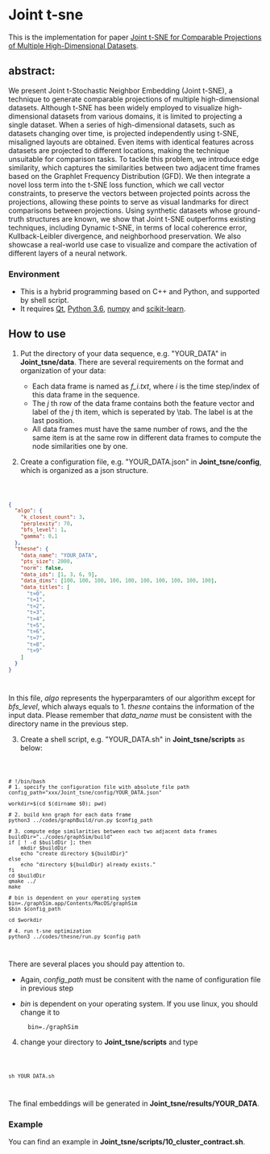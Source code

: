 # Joint t-sne
This is the implementation for paper [Joint t-SNE for Comparable Projections of Multiple High-Dimensional Datasets]([ddd](http://www.yunhaiwang.net/Vis2021/joint-tsne)). 

## abstract:
We present Joint t-Stochastic Neighbor Embedding (Joint t-SNE), a technique to generate comparable projections of multiple high-dimensional datasets. Although t-SNE has been widely employed to visualize high-dimensional datasets from various domains, it is limited to projecting a single dataset. When a series of high-dimensional datasets, such as datasets changing over time, is projected independently using t-SNE, misaligned layouts are obtained. Even items with identical features across datasets are projected to different locations, making the technique unsuitable for comparison tasks. To tackle this problem, we introduce edge similarity, which captures the similarities between two adjacent time frames based on the Graphlet Frequency Distribution (GFD). We then integrate a novel loss term into the t-SNE loss function, which we call vector constraints, to preserve the vectors between projected points across the projections, allowing these points to serve as visual landmarks for direct comparisons between projections. Using synthetic datasets whose ground-truth structures are known, we show that Joint t-SNE outperforms existing techniques, including Dynamic t-SNE, in terms of local coherence error, Kullback-Leibler divergence, and neighborhood preservation. We also showcase a real-world use case to visualize and compare the activation of different layers of a neural network.


### Environment
+ This is a hybrid programming based on C++ and Python, and supported by shell script.
+ It requires [Qt](https://www.qt.io/), [Python 3.6](https://www.python.org/), [numpy](https://numpy.org/) and [scikit-learn](https://scikit-learn.org/).

## How to use
1. Put the directory of your data sequence, e.g. "YOUR_DATA" in **Joint_tsne/data**. There are several requirements on the format and organization of your data: 
   + Each data frame is named as *f_i.txt*, where *i* is the time step/index of this data frame in the sequence.
   + The *j* th row of the data frame contains both the feature vector and label of the *j* th item, which is seperated by \tab. The label is at the last position.
   + All data frames must have the same number of rows, and the the same item is at the same row in different data frames to compute the node similarities one by one.  


2. Create a configuration file, e.g. "YOUR_DATA.json" in **Joint_tsne/config**, which is organized as a json structure.

<code>

```json
{
  "algo": {
    "k_closest_count": 3,
    "perplexity": 70,
    "bfs_level": 1,
    "gamma": 0.1
  },
  "thesne": {
    "data_name": "YOUR_DATA",
    "pts_size": 2000,
    "norm": false,
    "data_ids": [1, 3, 6, 9],
    "data_dims": [100, 100, 100, 100, 100, 100, 100, 100, 100, 100],
    "data_titles": [
      "t=0",
      "t=1",
      "t=2",
      "t=3",
      "t=4",
      "t=5",
      "t=6",
      "t=7",
      "t=8",
      "t=9"
    ]
  }
}
```
</code>

In this file, *algo* represents the hyperparamters of our algorithm except for *bfs_level*, which always equals to 1. *thesne* contains the information of the input data. Please remember that *data_name* must be consistent with the directory name in the previous step.

3. Create a shell script, e.g. "YOUR_DATA.sh" in **Joint_tsne/scripts** as below:

<code>
    
```shell
# !/bin/bash
# 1. specify the configuration file with absolute file path
config_path="xxx/Joint_tsne/config/YOUR_DATA.json"

workdir=$(cd $(dirname $0); pwd)

# 2. build knn graph for each data frame
python3 ../codes/graphBuild/run.py $config_path

# 3. compute edge similarities between each two adjacent data frames
buildDir="../codes/graphSim/build"
if [ ! -d $buildDir ]; then
    mkdir $buildDir
    echo "create directory ${buildDir}"
else
    echo "directory ${buildDir} already exists."
fi
cd $buildDir
qmake ../
make

# bin is dependent on your operating system
bin=./graphSim.app/Contents/MacOS/graphSim
$bin $config_path

cd $workdir

# 4. run t-sne optimization
python3 ../codes/thesne/run.py $config_path
```
</code>

There are several places you should pay attention to. 
+ Again, *config_path* must be consitent with the name of configuration file in previous step
+ *bin* is dependent on your operating system. If you use linux, you should change it to 

        bin=./graphSim

4. change your directory to **Joint_tsne/scripts** and type 

<code>

    sh YOUR_DATA.sh

</code>

The final embeddings will be generated in **Joint_tsne/results/YOUR_DATA**.




### Example
You can find an example in **Joint_tsne/scripts/10_cluster_contract.sh**.